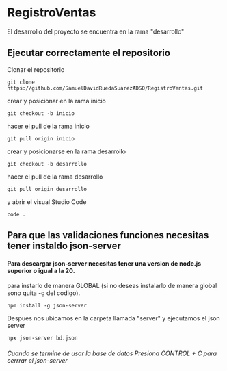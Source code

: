 # RegistroVentas

El desarrollo del proyecto se encuentra en la rama "desarrollo"

## Ejecutar correctamente el repositorio

Clonar el repositorio

```
git clone https://github.com/SamuelDavidRuedaSuarezADSO/RegistroVentas.git
```

crear y posicionar en la rama inicio

```
git checkout -b inicio
```

hacer el pull de la rama inicio

```
git pull origin inicio
```

crear y posicionarse en la rama desarrollo

```
git checkout -b desarrollo
```

hacer el pull de la rama desarrollo

```
git pull origin desarrollo
```

y abrir el visual Studio Code

```
code .
```

## Para que las validaciones funciones necesitas tener instaldo json-server
#### Para descargar json-server necesitas tener una version de node.js superior o igual a la 20.

para instarlo de manera GLOBAL (si no deseas instalarlo de manera global sono quita -g del codigo).

```
npm install -g json-server
```

Despues nos ubicamos en la carpeta llamada "server" y ejecutamos el json server
```
npx json-server bd.json
```

###### Cuando se termine de usar la base de datos Presiona CONTROL + C para cerrrar el json-server